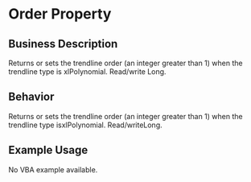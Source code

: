 # Order Property

## Business Description
Returns or sets the trendline order (an integer greater than 1) when the trendline type is xlPolynomial. Read/write Long.

## Behavior
Returns or sets the trendline order (an integer greater than 1) when the trendline type isxlPolynomial. Read/writeLong.

## Example Usage
No VBA example available.